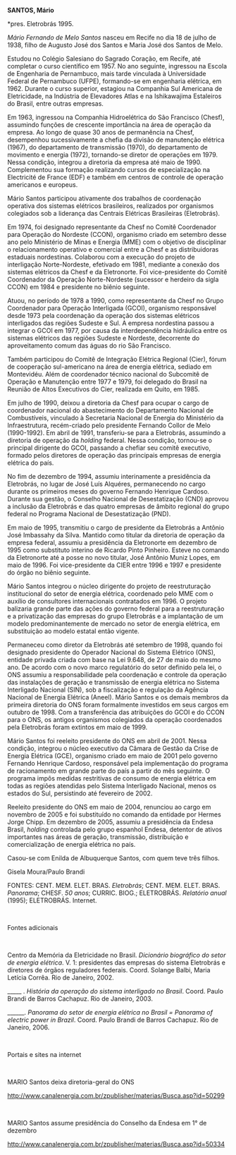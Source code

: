 **SANTOS, Mário**

\*pres. Eletrobrás 1995.

*Mário Fernando de Melo Santos* nasceu em Recife no dia 18 de julho de
1938, filho de Augusto José dos Santos e Maria José dos Santos de Melo.

Estudou no Colégio Salesiano do Sagrado Coração, em Recife, até
completar o curso científico em 1957. No ano seguinte, ingressou na
Escola de Engenharia de Pernambuco, mais tarde vinculada à Universidade
Federal de Pernambuco (UFPE), formando-se em engenharia elétrica, em
1962. Durante o curso superior, estagiou na Companhia Sul Americana de
Eletricidade, na Indústria de Elevadores Atlas e na Ishikawajima
Estaleiros do Brasil, entre outras empresas.

Em 1963, ingressou na Companhia Hidroelétrica do São Francisco (Chesf),
assumindo funções de crescente importância na área de operação da
empresa. Ao longo de quase 30 anos de permanência na Chesf, desempenhou
sucessivamente a chefia da divisão de manutenção elétrica (1967), do
departamento de transmissão (1970), do departamento de movimento e
energia (1972), tornando-se diretor de operações em 1979. Nessa
condição, integrou a diretoria da empresa até maio de 1990. Complementou
sua formação realizando cursos de especialização na Electricité de
France (EDF) e também em centros de controle de operação americanos e
europeus.

Mário Santos participou ativamente dos trabalhos de coordenação
operativa dos sistemas elétricos brasileiros, realizados por organismos
colegiados sob a liderança das Centrais Elétricas Brasileiras
(Eletrobrás).

Em 1974, foi designado representante da Chesf no Comitê Coordenador para
Operação do Nordeste (CCON), organismo criado em setembro desse ano pelo
Ministério de Minas e Energia (MME) com o objetivo de disciplinar o
relacionamento operativo e comercial entre a Chesf e as distribuidoras
estaduais nordestinas. Colaborou com a execução do projeto de
interligação Norte-Nordeste, efetivado em 1981, mediante a conexão dos
sistemas elétricos da Chesf e da Eletronorte. Foi vice-presidente do
Comitê Coordenador da Operação Norte-Nordeste (sucessor e herdeiro da
sigla CCON) em 1984 e presidente no biênio seguinte.

Atuou, no período de 1978 a 1990, como representante da Chesf no Grupo
Coordenador para Operação Interligada (GCOI), organismo responsável
desde 1973 pela coordenação da operação dos sistemas elétricos
interligados das regiões Sudeste e Sul. A empresa nordestina passou a
integrar o GCOI em 1977, por causa da interdependência hidráulica entre
os sistemas elétricos das regiões Sudeste e Nordeste, decorrente do
aproveitamento comum das águas do rio São Francisco.

Também participou do Comitê de Integração Elétrica Regional (Cier),
fórum de cooperação sul-americano na área de energia elétrica, sediado
em Montevidéu. Além de coordenador técnico nacional do Subcomitê de
Operação e Manutenção entre 1977 e 1979, foi delegado do Brasil na
Reunião de Altos Executivos do Cier, realizada em Quito, em 1985.

Em julho de 1990, deixou a diretoria da Chesf para ocupar o cargo de
coordenador nacional do abastecimento do Departamento Nacional de
Combustíveis, vinculado à Secretaria Nacional de Energia do Ministério
da Infraestrutura, recém-criado pelo presidente Fernando Collor de Melo
(1990-1992). Em abril de 1991, transferiu-se para a Eletrobrás,
assumindo a diretoria de operação da *holding* federal. Nessa condição,
tornou-se o principal dirigente do GCOI, passando a chefiar seu comitê
executivo, formado pelos diretores de operação das principais empresas
de energia elétrica do país.

No fim de dezembro de 1994, assumiu interinamente a presidência da
Eletrobrás, no lugar de José Luís Alquéres, permanecendo no cargo
durante os primeiros meses do governo Fernando Henrique Cardoso. Durante
sua gestão, o Conselho Nacional de Desestatização (CND) aprovou a
inclusão da Eletrobrás e das quatro empresas de âmbito regional do grupo
federal no Programa Nacional de Desestatização (PND).

Em maio de 1995, transmitiu o cargo de presidente da Eletrobrás a
Antônio José Imbassahy da Silva. Mantido como titular da diretoria de
operação da empresa federal, assumiu a presidência da Eletronorte em
dezembro de 1995 como substituto interino de Ricardo Pinto Pinheiro.
Esteve no comando da Eletronorte até a posse no novo titular, José
Antônio Muniz Lopes, em maio de 1996. Foi vice-presidente da CIER entre
1996 e 1997 e presidente do órgão no biênio seguinte.

Mário Santos integrou o núcleo dirigente do projeto de reestruturação
institucional do setor de energia elétrica, coordenado pelo MME com o
auxílio de consultores internacionais contratados em 1996. O projeto
balizaria grande parte das ações do governo federal para a
reestruturação e a privatização das empresas do grupo Eletrobrás e a
implantação de um modelo predominantemente de mercado no setor de
energia elétrica, em substituição ao modelo estatal então vigente.

Permaneceu como diretor da Eletrobrás até setembro de 1998, quando foi
designado presidente do Operador Nacional do Sistema Elétrico (ONS),
entidade privada criada com base na Lei 9.648, de 27 de maio do mesmo
ano. De acordo com o novo marco regulatório do setor definido pela lei,
o ONS assumiu a responsabilidade pela coordenação e controle da operação
das instalações de geração e transmissão de energia elétrica no Sistema
Interligado Nacional (SIN), sob a fiscalização e regulação da Agência
Nacional de Energia Elétrica (Aneel). Mário Santos e os demais membros
da primeira diretoria do ONS foram formalmente investidos em seus cargos
em outubro de 1998. Com a transferência das atribuições do GCOI e do
CCON para o ONS, os antigos organismos colegiados da operação
coordenados pela Eletrobrás foram extintos em maio de 1999.

Mário Santos foi reeleito presidente do ONS em abril de 2001. Nessa
condição, integrou o núcleo executivo da Câmara de Gestão da Crise de
Energia Elétrica (GCE), organismo criado em maio de 2001 pelo governo
Fernando Henrique Cardoso, responsável pela implementação do programa de
racionamento em grande parte do país a partir do mês seguinte. O
programa impôs medidas restritivas de consumo de energia elétrica em
todas as regiões atendidas pelo Sistema Interligado Nacional, menos os
estados do Sul, persistindo até fevereiro de 2002.

Reeleito presidente do ONS em maio de 2004, renunciou ao cargo em
novembro de 2005 e foi substituído no comando da entidade por Hermes
Jorge Chipp. Em dezembro de 2005, assumiu a presidência da Endesa
Brasil, *holding* controlada pelo grupo espanhol Endesa, detentor de
ativos importantes nas áreas de geração, transmissão, distribuição e
comercialização de energia elétrica no país.

Casou-se com Enilda de Albuquerque Santos, com quem teve três filhos.

Gisela Moura/Paulo Brandi

FONTES: CENT. MEM. ELET. BRAS. *Eletrobrás*; CENT. MEM. ELET. BRAS.
*Panorama*; CHESF. *50 anos*; CURRIC. BIOG.; ELETROBRÁS. *Relatório
anual* (1995); ELETROBRÁS. Internet.

 

Fontes adicionais

 

Centro da Memória da Eletricidade no Brasil. *Dicionário biográfico do
setor de energia elétrica*. V. 1: presidentes das empresas do sistema
Eletrobrás e diretores de órgãos reguladores federais. Coord. Solange
Balbi, Maria Letícia Corrêa. Rio de Janeiro, 2002.

\_\_\_\_\_ . *História da operação do sistema interligado no Brasil*.
Coord. Paulo Brandi de Barros Cachapuz. Rio de Janeiro, 2003.

\_\_\_\_\_\_. *Panorama do setor de energia elétrica no Brasil =
Panorama of electric power in Brazil*. Coord. Paulo Brandi de Barros
Cachapuz. Rio de Janeiro, 2006.

 

Portais e sites na internet

 

MARIO Santos deixa diretoria-geral do ONS

http://www.canalenergia.com.br/zpublisher/materias/Busca.asp?id=50299

 

MARIO Santos assume presidência do Conselho da Endesa em 1° de dezembro

http://www.canalenergia.com.br/zpublisher/materias/Busca.asp?id=50334

 

